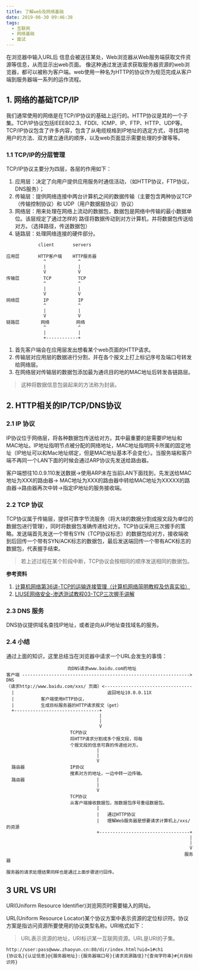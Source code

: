 ```yaml
---
title: 了解web及网络基础
date: 2019-06-30 09:46:38
tags:
  - 互联网
  - 网络基础
  - 面试
---
```


在浏览器中输入URL后 信息会被送往某处，Web浏览器从Web服务端获取文件资源等信息，从而显示出web页面。
像这种通过发送请求获取服务器资源的web浏览器，都可以被称为客户端。web使用一种名为HTTP的协议作为规范完成从客户端到服务器端一系列的运作流程。

<!--more-->

## 1. 网络的基础TCP/IP

我们通常使用的网络是在TCP/IP协议的基础上运行的。HTTP协议是其的一个子集。TCP/IP协议包括IEEE802.3、FDDI、ICMP、IP、FTP、HTTP、UDP等。TCP/IP协议包含了许多内容，包含了从电缆规格到IP地址的选定方式，寻找异地用户的方法、双方建立通讯的顺序，以及web页面显示需要处理的步骤等等。

### 1.1 TCP/IP的分层管理

TCP/IP协议主要分为四层，各层的作用如下：

1. 应用层：决定了向用户提供应用服务时通信活动，（如HTTP协议，FTP协议，DNS服务）；
2. 传输层：提供网络连接中两台计算机之间的数据传输（主要包含两种协议TCP（传输控制协议）和
UDP（用户数据报协议）协议）
3. 网络层：用来处理在网络上流动的数据包，数据包是网络中传输的最小数据单位。该层规定了通过怎样的
路径将数据传动到对方计算机，并将数据包传送给对方。（选择路径，传送数据包）
4. 链路层：处理网络连接的硬件部分。

```
            client       servers

应用层       HTTP客户端    HTTP服务器
              ^            ^
              |            |
              V            V
传输层         TCP          TCP
              ^            ^
              |            |
              V            V
网络层         IP           IP
              ^            ^
              |            |
              V            V
链路层        网络          网络
              ^            ^
              |            |
              +------------+
```

1. 首先客户端会在应用层发出想看某个web页面的HTTP请求。
2. 传输层对应用层的数据进行分割，并在各个报文上打上标记序号及端口号转发给网络层。
3. 在网络层对传输层的数据包添加最为通讯目的地的MAC地址后转发各链路层。

> 这种将数据信息包装起来的方法称为封装。

## 2. HTTP相关的IP/TCP/DNS协议

### 2.1 IP 协议

IP协议位于网络层，将各种数据包传送给对方。其中最重要的是需要IP地址和MAC地址。IP地址指明节点被分配的网络地址，MAC地址指明网卡所属的固定地址（IP地址可以和Mac地址绑定，但是MAC地址基本不会变化）。当服务端和客户端不再同一个LAN下面的时候会通过ARP协议先发送给路由器。

客户端想往10.0.9.110发送数据->使用ARP未在当前LAN下面找到，先发送给MAC地址为XXX的路由器-> MAC地址为XXX的路由器中转给MAC地址为XXXXX的路由器->路由器再次中转->指定IP地址的服务接收端。

### 2.2 TCP 协议

TCP协议属于传输层，提供可靠字节流服务（将大块的数据分割成报文段为单位的数据包进行管理），同时将数据包准确传递给对方。TCP协议采用三次握手的策略。发送端首先发送一个带有SYN（TCP协议标志）的数据包给对方，接收端收到后回传一个带有SYN/ACK标志的数据包，最后发送端回传一个带有ACK标志的数据包，代表握手结束。

> 若上述过程在某个阶段中断，TCP协议会按相同的顺序发送相同的数据包。

**参考资料**

1. [计算机网络第36讲-TCP的运输连接管理（计算机网络简明教程及仿真实验）](https://www.bilibili.com/video/av52745283?from=search&seid=2284712418464771443)
2. [LIUSE网络安全-渗透测试教程03-TCP三次握手讲解
](https://www.bilibili.com/video/av35645270?from=search&seid=2284712418464771443)

### 2.3 DNS 服务

DNS协议提供域名查找IP地址，或者逆向从IP地址查找域名的服务。

### 2.4 小结

通过上面的知识，这里总结当在浏览器中请求一个URL会发生的事情：

```
                       向DNS请求www.baidu.com的地址
客户端 ---------------------------------------------------------------> DNS
（请求http://www.baidu.com/xxs/ 页面）<---------------------------------
  |                                   返回地址10.0.0.11X
  |          客户端使用HTTP协议，
  |          生成目标服务器的HTTP请求报文（get）
  +--------------------------------+
                                   |
                                   |
                                   V
                        TCP协议
                        将HTTP请求分割成多个报文段，将每
                        个报文段的信息可靠的传递给对方。
                                  |
                                  |
                                  V
  路由器                 IP协议
                        搜素对方的地址，一边中转一边传输。
  路由器                           |
                                  |
                                  V
                        TCP协议
                        从客户端接收数据包，按数据包序号重组数据包。
                                  |
                                  |   通过HTTP协议
                                  |   理解Web服务器是想要请求计算机上/xxs/的资源
                                  +----------------------------------+
                                                                     |
                                                                     |
                                                                     V
                                                                   服务器

服务器的请求处理结果同样也是通过上面步骤进行回传。
```

## 3 URL VS URI

URI(Uniform Resource Identifier)浏览网页时需要输入的网址。

URL(Uniform Resource Locator)某个协议方案中表示资源的定位标识符。协议方案是指访问资源所要使用的协议类型名称。URI格式如下：

> URL表示资源的地址，URI标识某一互联网资源。URL是URI的子集。

```
http://user:pass@www.zhaoyun.cn:80/dir/index.html?uid=1#ch1
{协议名}{认证信息}@{服务器地址}:{服务器端口号}{请求资源路径}?{查询字符串}#{片段标识符}
```
